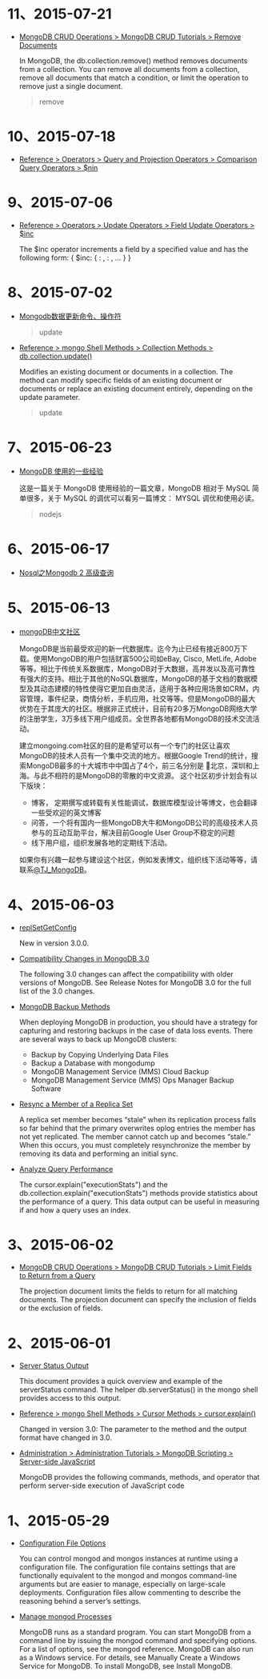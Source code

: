 # 11、2015-07-21
* [MongoDB CRUD Operations > MongoDB CRUD Tutorials > Remove Documents](http://docs.mongodb.org/manual/tutorial/remove-documents/)

  In MongoDB, the db.collection.remove() method removes documents from a collection. You can remove all documents from a collection, remove all documents that match a condition, or limit the operation to remove just a single document.

  > remove

# 10、2015-07-18
* [Reference > Operators > Query and Projection Operators > Comparison Query Operators > $nin](http://docs.mongodb.org/manual/reference/operator/query/nin/#op._S_nin)

# 9、2015-07-06
* [Reference > Operators > Update Operators > Field Update Operators > $inc](http://docs.mongodb.org/manual/reference/operator/update/inc/#up._S_inc)

  The $inc operator increments a field by a specified value and has the following form:
  { $inc: { <field1>: <amount1>, <field2>: <amount2>, ... } }

# 8、2015-07-02
* [Mongodb数据更新命令、操作符](http://chenzhou123520.iteye.com/blog/1637629)

  > update

* [Reference > mongo Shell Methods > Collection Methods > db.collection.update()](http://docs.mongodb.org/manual/reference/method/db.collection.update/#db.collection.update)

  Modifies an existing document or documents in a collection. The method can modify specific fields of an existing document or documents or replace an existing document entirely, depending on the update parameter.

  > update

# 7、2015-06-23
* [MongoDB 使用的一些经验](http://blog.eood.cn/mongodb)

  这是一篇关于 MongoDB 使用经验的一篇文章，MongoDB 相对于 MySQL 简单很多，关于 MySQL 的调优可以看另一篇博文： MYSQL 调优和使用必读。

  > nodejs

# 6、2015-06-17
* [Nosql之Mongodb 2 高级查询](http://www.cnblogs.com/zhaoyang/archive/2012/01/10/2317664.html)

# 5、2015-06-13
* [mongoDB中文社区](http://www.mongoing.com/)

  MongoDB是当前最受欢迎的新一代数据库。迄今为止已经有接近800万下载。使用MongoDB的用户包括财富500公司如eBay, Cisco, MetLife, Adobe等等。相比于传统关系数据库，MongoDB对于大数据，高并发以及高可靠性有强大的支持。相比于其他的NoSQL数据库，MongoDB的基于文档的数据模型及其动态建模的特性使得它更加自由灵活，适用于各种应用场景如CRM，内容管理，事件纪录，商情分析，手机应用，社交等等。但是MongoDB的最大优势在于其庞大的社区。根据非正式统计，目前有20多万MongoDB网络大学的注册学生，3万多线下用户组成员。全世界各地都有MongoDB的技术交流活动。

  建立mongoing.com社区的目的是希望可以有一个专门的社区让喜欢MongoDB的技术人员有一个集中交流的地方。根据Google Trend的统计，搜索MongoDB最多的十大城市中中国占了4个，前三名分别是 北京，深圳和上海。与此不相符的是MongoDB的零散的中文资源。 这个社区初步计划会有以下版块：

  * 博客， 定期撰写或转载有关性能调试，数据库模型设计等博文，也会翻译一些受欢迎的英文博客
  * 问答，一个将有国内一些MongoDB大牛和MongoDB公司的高级技术人员参与的互动互助平台，解决目前Google User Group不稳定的问题
  * 线下用户组，组织发展各地的定期线下活动。

  如果你有兴趣一起参与建设这个社区，例如发表博文，组织线下活动等等，请联系[@TJ_MongoDB](http://www.weibo.com/mongoing)。

# 4、2015-06-03
* [replSetGetConfig](http://docs.mongodb.org/manual/reference/command/replSetGetConfig/)

  New in version 3.0.0.

* [Compatibility Changes in MongoDB 3.0](http://docs.mongodb.org/manual/release-notes/3.0-compatibility/)

  The following 3.0 changes can affect the compatibility with older versions of MongoDB. See Release Notes for MongoDB 3.0 for the full list of the 3.0 changes.

* [MongoDB Backup Methods](http://docs.mongodb.org/manual/core/backups/)

  When deploying MongoDB in production, you should have a strategy for capturing and restoring backups in the case of data loss events. There are several ways to back up MongoDB clusters:

  * Backup by Copying Underlying Data Files
  * Backup a Database with mongodump
  * MongoDB Management Service (MMS) Cloud Backup
  * MongoDB Management Service (MMS) Ops Manager Backup Software

* [Resync a Member of a Replica Set](http://docs.mongodb.org/manual/tutorial/resync-replica-set-member/)

  A replica set member becomes “stale” when its replication process falls so far behind that the primary overwrites oplog entries the member has not yet replicated. The member cannot catch up and becomes “stale.” When this occurs, you must completely resynchronize the member by removing its data and performing an initial sync.

* [Analyze Query Performance](http://docs.mongodb.org/manual/tutorial/analyze-query-plan/)

  The cursor.explain("executionStats") and the db.collection.explain("executionStats") methods provide statistics about the performance of a query. This data output can be useful in measuring if and how a query uses an index.

# 3、2015-06-02
* [MongoDB CRUD Operations > MongoDB CRUD Tutorials > Limit Fields to Return from a Query](http://docs.mongodb.org/manual/tutorial/project-fields-from-query-results/)

  The projection document limits the fields to return for all matching documents. The projection document can specify the inclusion of fields or the exclusion of fields.

# 2、2015-06-01
* [Server Status Output](http://docs.mongodb.org/manual/reference/server-status/)

  This document provides a quick overview and example of the serverStatus command. The helper db.serverStatus() in the mongo shell provides access to this output.

* [Reference > mongo Shell Methods > Cursor Methods > cursor.explain()](http://docs.mongodb.org/manual/reference/method/cursor.explain/)

  Changed in version 3.0: The parameter to the method and the output format have changed in 3.0.

* [Administration > Administration Tutorials > MongoDB Scripting > Server-side JavaScript](http://docs.mongodb.org/v2.6/core/server-side-javascript/)

  MongoDB provides the following commands, methods, and operator that perform server-side execution of JavaScript code

# 1、2015-05-29
* [Configuration File Options](http://docs.mongodb.org/manual/reference/configuration-options/)

  You can control mongod and mongos instances at runtime using a configuration file. The configuration file contains settings that are functionally equivalent to the mongod and mongos command-line arguments but are easier to manage, especially on large-scale deployments. Configuration files allow commenting to describe the reasoning behind a server’s settings.

* [Manage mongod Processes](http://docs.mongodb.org/manual/tutorial/manage-mongodb-processes/#terminate-mongod-processes)

  MongoDB runs as a standard program. You can start MongoDB from a command line by issuing the mongod command and specifying options. For a list of options, see the mongod reference. MongoDB can also run as a Windows service. For details, see Manually Create a Windows Service for MongoDB. To install MongoDB, see Install MongoDB.
